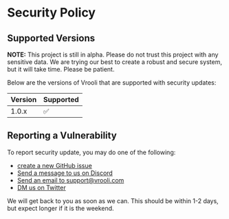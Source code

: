 # Security Policy

## Supported Versions

**NOTE:** This project is still in alpha. Please do not trust this project with any sensitive data. We are trying our best to create a robust and secure system, 
but it will take time. Please be patient.  

Below are the versions of Vrooli that are supported with security updates:

| Version | Supported          |
| ------- | ------------------ |
| 1.0.x   | :white_check_mark: |

## Reporting a Vulnerability

To report security update, you may do one of the following:   
- [create a new GitHub issue](https://github.com/MattHalloran/Vrooli/issues/new)
- [Send a message to us on Discord](https://discord.gg/VyrDFzbmmF)  
- [Send an email to support@vrooli.com](mailto:support@vrooli.com)  
- [DM us on Twitter](https://twitter.com/VrooliOfficial)  

We will get back to you as soon as we can. This should be within 1-2 days, but expect longer if it is the weekend.
